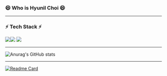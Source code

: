 ### 😄 Who is Hyunil Choi 😄


-------------
### ⚡ Tech Stack ⚡
<img src="https://img.shields.io/badge/Spring-6DB33F?style=flat&logo=Spring&logoColor=Black"/><img src="https://img.shields.io/badge/javaScript-F7DE1E?style=flat&logo=JavaScript&logoColor=Black"/>
<img src="https://img.shields.io/badge/Oracle-F80000?style=flat&logo=Oracle&logoColor=Black"/>

-------------
![Anurag's GitHub stats](https://github-readme-stats.vercel.app/api?username=Hyunilll&show_icons=true&theme=gruvbox)

-------------
[![Readme Card](https://github-readme-stats.vercel.app/api/pin/?username=anuraghazra&repo=github-readme-stats)](https://github.com/anuraghazra/github-readme-stats)

